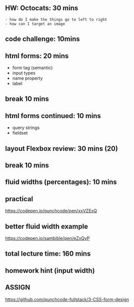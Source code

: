 ## HW: Octocats: 30 mins
    - how do I make the things go to left to right
    - how can I target an image

## code challenge: 10mins    

## html forms: 20 mins
- form tag (semantic)
- input types
- name property
- label

## break 10 mins

## html forms continued: 10 mins
- query strings
- fieldset

## layout Flexbox review: 30 mins (20)

## break 10 mins

## fluid widths (percentages): 10 mins

## practical
https://codepen.io/punchcode/pen/xxVZExQ

## better fluid width example
https://codepen.io/sambible/pen/eZxQyP

## total lecture time: 160 mins

## homework hint (input width)

## ASSIGN
https://github.com/punchcode-fullstack/3-CSS-form-design